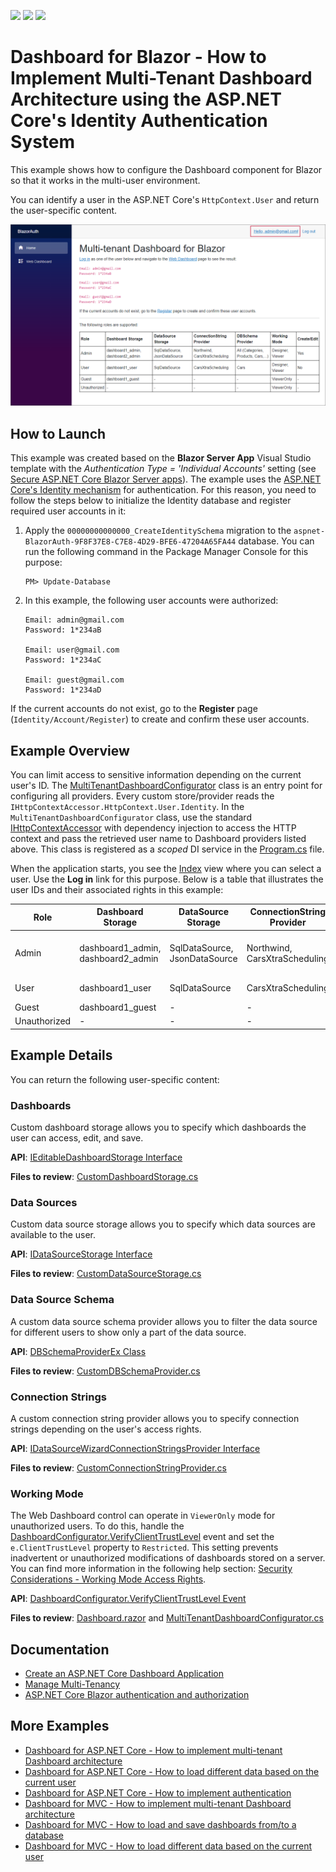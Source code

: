 <!-- default badges list -->
![](https://img.shields.io/endpoint?url=https://codecentral.devexpress.com/api/v1/VersionRange/390294928/22.2.2%2B)
[![](https://img.shields.io/badge/Open_in_DevExpress_Support_Center-FF7200?style=flat-square&logo=DevExpress&logoColor=white)](https://supportcenter.devexpress.com/ticket/details/T1017576)
[![](https://img.shields.io/badge/📖_How_to_use_DevExpress_Examples-e9f6fc?style=flat-square)](https://docs.devexpress.com/GeneralInformation/403183)
<!-- default badges end -->
# Dashboard for Blazor - How to Implement Multi-Tenant Dashboard Architecture using the ASP.NET Core's Identity Authentication System

This example shows how to configure the Dashboard component for Blazor so that it works in the multi-user environment. 

You can identify a user in the ASP.NET Core's `HttpContext.User` and return the user-specific content.

![](web-dashboard-blazor-auth.png)

## How to Launch

This example was created based on the **Blazor Server App** Visual Studio template with the *Authentication Type = 'Individual Accounts'* setting (see [Secure ASP.NET Core Blazor Server apps](https://docs.microsoft.com/en-us/aspnet/core/blazor/security/server/?view=aspnetcore-5.0&tabs=visual-studio)). The example uses the [ASP.NET Core's Identity mechanism](https://docs.microsoft.com/en-us/aspnet/core/security/authentication/identity?view=aspnetcore-5.0&tabs=visual-studio) for authentication. For this reason, you need to follow the steps below to initialize the Identity database and register required user accounts in it:

1) Apply the `00000000000000_CreateIdentitySchema` migration to the `aspnet-BlazorAuth-9F8F37E8-C7E8-4D29-BFE6-47204A65FA44` database. You can run the following command in the Package Manager Console for this purpose:

   ```
   PM> Update-Database
   ```

2) In this example, the following user accounts were authorized:

   ```
   Email: admin@gmail.com
   Password: 1*234aB

   Email: user@gmail.com
   Password: 1*234aC

   Email: guest@gmail.com
   Password: 1*234aD
   ```

If the current accounts do not exist, go to the **Register** page (`Identity/Account/Register`) to create and confirm these user accounts.

## Example Overview

You can limit access to sensitive information depending on the current user's ID. The [MultiTenantDashboardConfigurator](./CS/BlazorAuth/Code/MultiTenantDashboardConfigurator.cs) class is an entry point for configuring all providers. Every custom store/provider reads the `IHttpContextAccessor.HttpContext.User.Identity`. In the `MultiTenantDashboardConfigurator` class, use the standard [IHttpContextAccessor](https://docs.microsoft.com/en-us/aspnet/core/fundamentals/http-context) with dependency injection to access the HTTP context and pass the retrieved user name to Dashboard providers listed above. This class is registered as a *scoped* DI service in the [Program.cs](./CS/BlazorAuth/Program.cs) file.

When the application starts, you see the [Index](./CS/BlazorAuth/Pages/Index.razor) view where you can select a user. Use the **Log in** link for this purpose. Below is a table that illustrates the user IDs and their associated rights in this example:

| Role  | Dashboard Storage | DataSource Storage | ConnectionString Provider | DBSchema Provider | Working Mode | Create/Edit |
| --- | --- | --- | --- | --- | --- | --- |
| Admin | dashboard1_admin, dashboard2_admin | SqlDataSource, JsonDataSource | Northwind, CarsXtraScheduling | All (Categories, Products, Cars,...) | Designer, Viewer | Yes |
| User | dashboard1_user | SqlDataSource | CarsXtraScheduling | Cars | Designer, Viewer | No |
| Guest | dashboard1_guest | - | - | - | ViewerOnly | - |
| Unauthorized | - | - | - | - | ViewerOnly | - |


## Example Details

You can return the following user-specific content:

### Dashboards

Custom dashboard storage allows you to specify which dashboards the user can access, edit, and save. 

**API**: [IEditableDashboardStorage Interface](https://docs.devexpress.com/Dashboard/DevExpress.DashboardWeb.IEditableDashboardStorage) 

**Files to review**: [CustomDashboardStorage.cs](./CS/BlazorAuth/Code/CustomDashboardStorage.cs)

### Data Sources

Custom data source storage allows you to specify which data sources are available to the user. 

**API**: [IDataSourceStorage Interface](https://docs.devexpress.com/Dashboard/DevExpress.DashboardWeb.IDataSourceStorage) 

**Files to review**: [CustomDataSourceStorage.cs](./CS/BlazorAuth/Code/CustomDataSourceStorage.cs)

### Data Source Schema

A custom data source schema provider allows you to filter the data source for different users to show only a part of the data source.

**API**: [DBSchemaProviderEx Class](https://docs.devexpress.com/CoreLibraries/DevExpress.DataAccess.Sql.DBSchemaProviderEx)

**Files to review**: [CustomDBSchemaProvider.cs](./CS/BlazorAuth/Code/CustomDBSchemaProvider.cs)

### Connection Strings

A custom connection string provider allows you to specify connection strings depending on the user's access rights.

**API**: [IDataSourceWizardConnectionStringsProvider Interface](https://docs.devexpress.com/CoreLibraries/DevExpress.DataAccess.Web.IDataSourceWizardConnectionStringsProvider) 

**Files to review**: [CustomConnectionStringProvider.cs](./CS/BlazorAuth/Code/CustomConnectionStringProvider.cs)

### Working Mode

The Web Dashboard control can operate in `ViewerOnly` mode for unauthorized users. To do this, handle the [DashboardConfigurator.VerifyClientTrustLevel](https://docs.devexpress.com/Dashboard/DevExpress.DashboardWeb.DashboardConfigurator.VerifyClientTrustLevel) event and set the `e.ClientTrustLevel` property to `Restricted`. This setting prevents inadvertent or unauthorized modifications of dashboards stored on a server. You can find more information in the following help section: [Security Considerations - Working Mode Access Rights](https://docs.devexpress.com/Dashboard/118651/web-dashboard/general-information/security-considerations#working-mode-access-rights).

**API**: [DashboardConfigurator.VerifyClientTrustLevel Event](https://docs.devexpress.com/Dashboard/DevExpress.DashboardWeb.DashboardConfigurator.VerifyClientTrustLevel)

**Files to review**: [Dashboard.razor](./CS/BlazorAuth/Pages/Dashboard.razor) and [MultiTenantDashboardConfigurator.cs](./CS/BlazorAuth/Code/MultiTenantDashboardConfigurator.cs)

## Documentation

- [Create an ASP.NET Core Dashboard Application](https://docs.devexpress.com/Dashboard/119284/get-started/build-web-dashboard-applications/create-an-aspnet-core-dashboard-application?p=netframework)
- [Manage Multi-Tenancy](https://docs.devexpress.com/Dashboard/402924/web-dashboard/dashboard-backend/manage-multi-tenancy)
- [ASP.NET Core Blazor authentication and authorization](https://docs.microsoft.com/en-us/aspnet/core/blazor/security/?view=aspnetcore-5.0)

## More Examples

- [Dashboard for ASP.NET Core - How to implement multi-tenant Dashboard architecture](https://github.com/DevExpress-Examples/DashboardUserBasedAspNetCore)
- [Dashboard for ASP.NET Core - How to load different data based on the current user](https://github.com/DevExpress-Examples/DashboardDifferentUserDataAspNetCore)
- [Dashboard for ASP.NET Core - How to implement authentication](https://github.com/DevExpress-Examples/ASPNET-Core-Dashboard-Authentication)
- [Dashboard for MVC - How to implement multi-tenant Dashboard architecture](https://github.com/DevExpress-Examples/DashboardUserBasedMVC)
- [Dashboard for MVC - How to load and save dashboards from/to a database](https://github.com/DevExpress-Examples/mvc-dashboard-how-to-load-and-save-dashboards-from-to-a-database-t400693)
- [Dashboard for MVC - How to load different data based on the current user](https://github.com/DevExpress-Examples/DashboardDifferentUserDataMVC)
